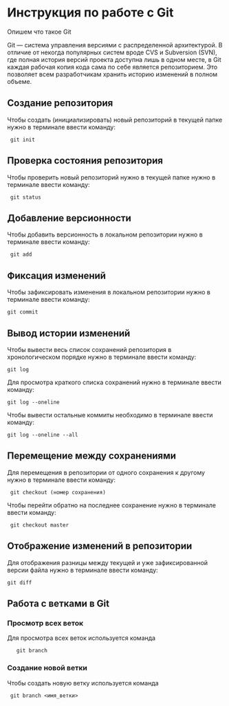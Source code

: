 # Инструкция по работе с Git

Опишем что такое Git

Git — система управления версиями с распределенной архитектурой. В отличие от некогда популярных систем вроде CVS и Subversion (SVN), где полная история версий проекта доступна лишь в одном месте, в Git каждая рабочая копия кода сама по себе является репозиторием. Это позволяет всем разработчикам хранить историю изменений в полном объеме.


## Создание репозитория 

Чтобы создать (инициализировать) новый репозиторий в текущей папке нужно в терминале ввести команду:

     git init 

## Проверка состояния репозитория

Чтобы проверить новый репозиторий нужно в текущей папке нужно в терминале ввести команду:

     git status

## Добавление версионности

Чтобы добавить версионность в локальном репозитории нужно в терминале ввести команду:

     git add

## Фиксация изменений

Чтобы зафиксировать изменения в локальном репозитории нужно в терминале ввести команду:

    git commit

## Вывод истории изменений

Чтобы вывести весь список сохранений репозитория в хронологическом порядке нужно в терминале ввести команду:

    git log

Для просмотра краткого списка сохранений нужно в терминале ввести команду:

    git log --oneline

Чтобы вывести остальные коммиты необходимо в терминале ввести команду:

    git log --oneline --all

## Перемещение между сохранениями 

Для перемещения в репозитории от одного сохранения к другому нужно в терминале ввести команду:

     git checkout (номер сохранения)

Чтобы перейти обратно на последнее сохранение нужно в терминале ввести команду:

     git checkout master

## Отображение изменений в репозитории

Для отображения разницы между текущей и уже зафиксированной версии файла нужно в терминале ввести команду:

    git diff

## Работа с ветками в Git

### Просмотр всех веток

Для просмотра всех веток используется команда

       git branch

### Создание новой ветки

Чтобы создать новую ветку используется команда

     git branch <имя_ветки>
     